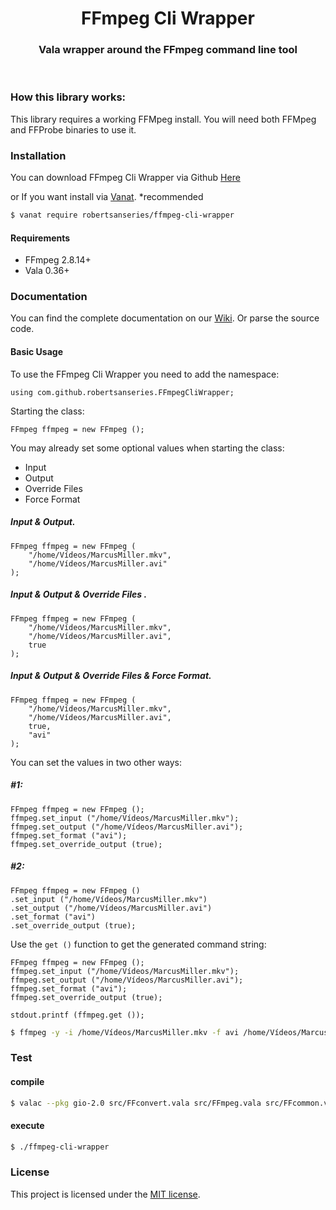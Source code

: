 <div align="center">
    <h1>FFmpeg Cli Wrapper</h1>
  <h3 align="center">Vala wrapper around the FFmpeg command line tool</h3>
</div>

<br>

### How this library works:

This library requires a working FFMpeg install. You will need both FFMpeg and FFProbe binaries to use it.

### Installation

You can download FFmpeg Cli Wrapper via Github [Here](https://github.com/robertsanseries/ffmpeg-cli-wrapper/archive/master.zip)

or If you want install via [Vanat](https://vanat.github.io). *recommended


```bash
$ vanat require robertsanseries/ffmpeg-cli-wrapper
```

#### Requirements

* FFmpeg 2.8.14+
* Vala 0.36+

### Documentation

You can find the complete documentation on our [Wiki](""). Or parse the source code.

#### Basic Usage

To use the FFmpeg Cli Wrapper you need to add the namespace:

```vala
using com.github.robertsanseries.FFmpegCliWrapper;
```

Starting the class:

```vala
FFmpeg ffmpeg = new FFmpeg ();
```

You may already set some optional values when starting the class:

 - Input
 - Output
 - Override Files
 - Force Format

##### Input & Output.

```vala
FFmpeg ffmpeg = new FFmpeg (
    "/home/Vídeos/MarcusMiller.mkv",
    "/home/Vídeos/MarcusMiller.avi"
);
```

##### Input & Output & Override Files .

```vala
FFmpeg ffmpeg = new FFmpeg (
    "/home/Vídeos/MarcusMiller.mkv",
    "/home/Vídeos/MarcusMiller.avi",
    true
);
```

##### Input & Output & Override Files & Force Format.

```vala
FFmpeg ffmpeg = new FFmpeg (
    "/home/Vídeos/MarcusMiller.mkv",
    "/home/Vídeos/MarcusMiller.avi",
    true,
    "avi"
);
```

You can set the values in two other ways:

##### #1:

```vala
FFmpeg ffmpeg = new FFmpeg ();
ffmpeg.set_input ("/home/Vídeos/MarcusMiller.mkv");
ffmpeg.set_output ("/home/Vídeos/MarcusMiller.avi");
ffmpeg.set_format ("avi");
ffmpeg.set_override_output (true);
```


##### #2:

```vala
FFmpeg ffmpeg = new FFmpeg ()
.set_input ("/home/Vídeos/MarcusMiller.mkv")
.set_output ("/home/Vídeos/MarcusMiller.avi")
.set_format ("avi")
.set_override_output (true);
```

Use the `get ()` function to get the generated command string:

```vala
FFmpeg ffmpeg = new FFmpeg ();
ffmpeg.set_input ("/home/Vídeos/MarcusMiller.mkv");
ffmpeg.set_output ("/home/Vídeos/MarcusMiller.avi");
ffmpeg.set_format ("avi");
ffmpeg.set_override_output (true);

stdout.printf (ffmpeg.get ());
```

```sh
$ ffmpeg -y -i /home/Vídeos/MarcusMiller.mkv -f avi /home/Vídeos/MarcusMiller.avi
```


### Test

#### compile

```sh
$ valac --pkg gio-2.0 src/FFconvert.vala src/FFmpeg.vala src/FFcommon.vala src/exceptions/CodecNotEnabledException.vala src/exceptions/FileOrDirectoryNotFoundException.vala src/exceptions/NullReferenceException.vala src/utils/StringUtil.vala test/FFmpegTest.vala src/exceptions/IllegalArgumentException.vala src/exceptions/IOException.vala -o ffmpeg-cli-wrapper
```

#### execute

```sh
$ ./ffmpeg-cli-wrapper
```

### License

This project is licensed under the [MIT license](http://opensource.org/licenses/MIT).

